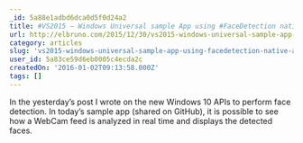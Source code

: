 ```yaml
---
_id: 5a88e1adbd6dca0d5f0d24a2
title: #VS2015 – Windows Universal sample App using #FaceDetection native API on #Windows10
url: http://elbruno.com/2015/12/30/vs2015-windows-universal-sample-app-using-facedetection-native-api-on-windows10/
category: articles
slug: 'vs2015-windows-universal-sample-app-using-facedetection-native-api-on-windows10'
user_id: 5a83ce59d6eb0005c4ecda2c
createdOn: '2016-01-02T09:13:58.000Z'
tags: []
---
```


In the yesterday’s post I wrote on the new Windows 10 APIs to perform face detection. In today’s sample app (shared on GitHub), it is possible to see how a WebCam feed is analyzed in real time and displays the detected faces.
